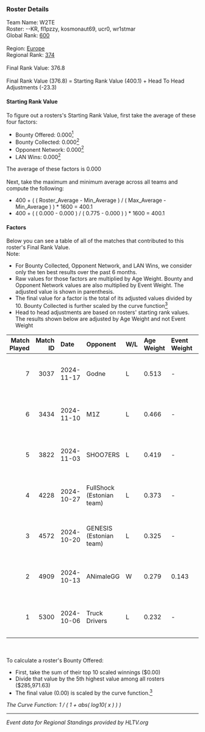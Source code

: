 ### Roster Details<br />
Team Name: W2TE<br />
Roster: --KR, fl1pzzy, kosmonaut69, ucr0, wr1stmar<br />
Global Rank: [600](../../standings_global_2025_02_28.md)<br />
<br />
Region: [Europe]( ../../standings_europe_2025_02_28.md)<br />
Regional Rank: [374]( ../../standings_europe_2025_02_28.md)<br />
<br />
Final Rank Value:  376.8<br />
<br />
Final Rank Value (376.8) = Starting Rank Value (400.1) + Head To Head Adjustments (-23.3)<br />

#### Starting Rank Value<br />
To figure out a rosters's Starting Rank Value, first take the average of these four factors:<br />
- Bounty Offered: 0.000[<sup>1</sup>](#table2)
- Bounty Collected: 0.000[<sup>2</sup>](#table1)
- Opponent Network: 0.000[<sup>2</sup>](#table1)
- LAN Wins: 0.000[<sup>2</sup>](#table1)

The average of these factors is 0.000<br />
<br />
Next, take the maximum and minimum average across all teams and compute the following:<br />
- 400 + ( ( Roster_Average - Min_Average ) / ( Max_Average - Min_Average ) ) * 1600 = 400.1
- 400 + ( ( 0.000 - 0.000 ) / ( 0.775 - 0.000 ) ) * 1600 = 400.1


#### Factors<br />
Below you can see a table of all of the matches that contributed to this roster's Final Rank Value.<br />
Note:<br />

- For Bounty Collected, Opponent Network, and LAN Wins, we consider only the ten best results over the past 6 months.
- Raw values for those factors are multiplied by Age Weight. Bounty and Opponent Network values are also multiplied by Event Weight. The adjusted value is shown in parenthesis.
- The final value for a factor is the total of its adjusted values divided by 10. Bounty Collected is further scaled by the curve function[<sup>3</sup>](#curveFunction)
- Head to head adjustments are based on rosters' starting rank values. The results shown below are adjusted by Age Weight and not Event Weight
<span id="table1"></span><br />


| Match Played | Match ID | Date       | Opponent                  | W/L | Age Weight | Event Weight | Bounty Collected | Opponent Network | LAN Wins  | H2H Adj. | Roster                                     |
| -: | -: | :- | :- | :- | :- | :- | :- | :- | :- | -: | :- |
|            7 |     3037 | 2024-11-17 | Godne                     | L   | 0.513      | -            | -                | -                | -         |    -7.85 | --KR, fl1pzzy, kosmonaut69, ucr0, wr1stmar |
|            6 |     3434 | 2024-11-10 | M1Z                       | L   | 0.466      | -            | -                | -                | -         |    -6.88 | --KR, fl1pzzy, kosmonaut69, ucr0, wr1stmar |
|            5 |     3822 | 2024-11-03 | SHOO7ERS                  | L   | 0.419      | -            | -                | -                | -         |    -2.64 | --KR, fl1pzzy, kosmonaut69, ucr0, wr1stmar |
|            4 |     4228 | 2024-10-27 | FullShock (Estonian team) | L   | 0.373      | -            | -                | -                | -         |    -5.97 | --KR, fl1pzzy, kosmonaut69, ucr0, wr1stmar |
|            3 |     4572 | 2024-10-20 | GENESIS (Estonian team)   | L   | 0.325      | -            | -                | -                | -         |    -3.88 | --KR, fl1pzzy, kosmonaut69, ucr0, wr1stmar |
|            2 |     4909 | 2024-10-13 | ANimaleGG                 | W   | 0.279      | 0.143        | 0.000 (0.000)    | 0.060 (0.002)    | 0 (0.000) |     5.50 | --KR, fl1pzzy, kosmonaut69, ucr0, wr1stmar |
|            1 |     5300 | 2024-10-06 | Truck Drivers             | L   | 0.232      | -            | -                | -                | -         |    -1.57 | --KR, fl1pzzy, kosmonaut69, ucr0, wr1stmar |

<br />
<span id="table2"></span><br />
To calculate a roster's Bounty Offered:<br />

- First, take the sum of their top 10 scaled winnings ($0.00)
- Divide that value by the 5th highest value among all rosters ($285,971.63)
- The final value (0.00) is scaled by the curve function.[<sup>3</sup>](#curveFunction)

<span id="curveFunction"></span>_The Curve Function: 1 / ( 1 + abs( log10( x ) ) )_<br />

---
_Event data for Regional Standings provided by HLTV.org_<br />
